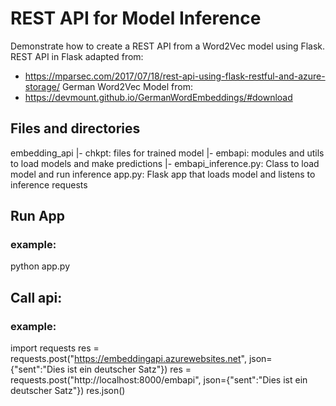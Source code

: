 # REST API for Model Inference 
Demonstrate how to create a REST API from a Word2Vec model using Flask.
REST API in Flask adapted from: 
- https://mparsec.com/2017/07/18/rest-api-using-flask-restful-and-azure-storage/
German Word2Vec Model from:
- https://devmount.github.io/GermanWordEmbeddings/#download

## Files and directories
embedding_api
|- chkpt: files for trained model 
|- embapi: modules and utils to load models and make predictions
    |- embapi_inference.py: Class to load model and run inference
app.py: Flask app that loads model and listens to inference requests

## Run App
### example:
python app.py

## Call api: 
### example: 
import requests
res = requests.post("https://embeddingapi.azurewebsites.net", json={"sent":"Dies ist ein deutscher Satz"})
res = requests.post("http://localhost:8000/embapi", json={"sent":"Dies ist ein deutscher Satz"})
res.json()